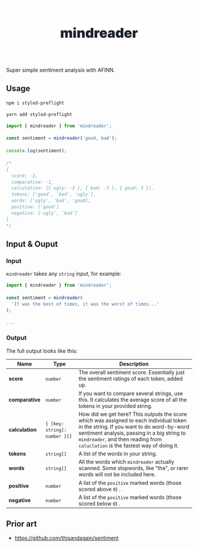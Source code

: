 ![](/docs/banner.png)

Super simple sentiment analysis with AFINN.

## Usage

```sh
npm i styled-preflight
```

```sh
yarn add styled-preflight
```

```js
import { mindreader } from 'mindreader';

const sentiment = mindreader('good, bad');

console.log(sentiment);

/*
{
  score: -3,
  comparative: -1,
  calculation: [{ ugly: -3 }, { bad: -3 }, { good: 3 }],
  tokens: ['good', 'bad', 'ugly'],
  words: ['ugly', 'bad', 'good],
  positive: ['good']
  negative: ['ugly', 'bad']
}
*/
```

## Input & Ouput

### Input

`mindreader` takes any `string` input, for example:

```js
import { mindreader } from 'mindreader';

const sentiment = mindreader(
  'It was the best of times, it was the worst of times...'
);

...
```

### Output

The full output looks like this:

| Name            | Type                          | Description                                                                                                                                                                                                                                                            |
| --------------- | ----------------------------- | ---------------------------------------------------------------------------------------------------------------------------------------------------------------------------------------------------------------------------------------------------------------------- |
| **score**       | `number`                      | The overall sentiment score. Essentially just the sentiment ratings of each token, added up.                                                                                                                                                                           |
| **comparative** | `number`                      | If you want to compare several strings, use this. It calculates the average score of all the tokens in your provided string.                                                                                                                                           |
| **calculation** | `{ [key: string]: number }[]` | How did we get here? This outputs the score which was assigned to each individual token in the string. If you want to do word-by-word sentiment analysis, passing in a big string to `mindreader`, and then reading from `caluclation` is the fastest way of doing it. |
| **tokens**      | `string[]`                    | A list of the words in your string.                                                                                                                                                                                                                                    |
| **words**       | `string[]`                    | All the words which `mindreader` actually scanned. Some stopwords, like “the”, or rarer words will not be included here.                                                                                                                                               |
| **positive**    | `number`                      | A list of the `positive` marked words (those scored above `0`) .                                                                                                                                                                                                       |
| **negative**    | `number`                      | A list of the `positive` marked words (those scored below `0`) .                                                                                                                                                                                                       |

## Prior art

- https://github.com/thisandagain/sentiment
